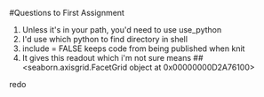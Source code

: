 #Questions to First Assignment
1) Unless it's in your path, you'd need to use use_python
2) I'd use which python to find directory in shell
3) include = FALSE keeps code from being published when knit
4) It gives this readout which i'm not sure means ## <seaborn.axisgrid.FacetGrid object at 0x00000000D2A76100>

redo

